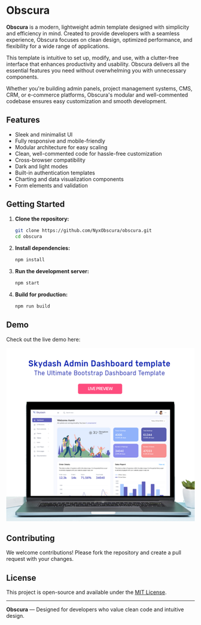 # Obscura

**Obscura** is a modern, lightweight admin template designed with simplicity and efficiency in mind. Created to provide developers with a seamless experience, Obscura focuses on clean design, optimized performance, and flexibility for a wide range of applications.

This template is intuitive to set up, modify, and use, with a clutter-free interface that enhances productivity and usability. Obscura delivers all the essential features you need without overwhelming you with unnecessary components.

Whether you're building admin panels, project management systems, CMS, CRM, or e-commerce platforms, Obscura's modular and well-commented codebase ensures easy customization and smooth development.

## Features

- Sleek and minimalist UI
- Fully responsive and mobile-friendly
- Modular architecture for easy scaling
- Clean, well-commented code for hassle-free customization
- Cross-browser compatibility
- Dark and light modes
- Built-in authentication templates
- Charting and data visualization components
- Form elements and validation

## Getting Started

1. **Clone the repository:**

   ```bash
   git clone https://github.com/NyxObscura/obscura.git
   cd obscura
   ```

2. **Install dependencies:**

   ```bash
   npm install
   ```

3. **Run the development server:**

   ```bash
   npm start
   ```

4. **Build for production:**

   ```bash
   npm run build
   ```

## Demo

Check out the live demo here:

[![N|Solid](preview.jpg)](https://obscura.icu)

## Contributing

We welcome contributions! Please fork the repository and create a pull request with your changes.

## License

This project is open-source and available under the [MIT License](LICENSE).

---

**Obscura** — Designed for developers who value clean code and intuitive design.


